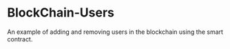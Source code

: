 # BlockChain-Users
An example of adding and removing users in the blockchain using the smart contract.
